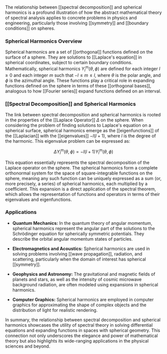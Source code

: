 The relationship between [[spectral decomposition]] and spherical harmonics is a profound illustration of how the abstract mathematical theory of spectral analysis applies to concrete problems in physics and engineering, particularly those involving [[symmetry]] and [[boundary conditions]] on spheres.

### Spherical Harmonics Overview

Spherical harmonics are a set of [[orthogonal]] functions defined on the surface of a sphere. They are solutions to [[Laplace's equation]] in spherical coordinates, subject to certain boundary conditions. Mathematically, spherical harmonics $Y_l^m(\theta, \phi)$ are defined for each integer $l \geq 0$ and each integer $m$ such that $-l \leq m \leq l$, where $\theta$ is the polar angle, and $\phi$ is the azimuthal angle. These functions play a critical role in expanding functions defined on the sphere in terms of these [[orthogonal bases]], analogous to how [[Fourier series]] expand functions defined on an interval.

### [[Spectral Decomposition]] and Spherical Harmonics

The link between spectral decomposition and spherical harmonics is rooted in the properties of the [[Laplace Operator]] $\Delta$ on the sphere. When considering the problem of finding solutions to Laplace's equation on a spherical surface, spherical harmonics emerge as the [[eigenfunctions]] of the [[Laplacian]] with the [[eigenvalues]] $-l(l+1)$, where $l$ is the degree of the harmonic. This eigenvalue problem can be expressed as:

$$\Delta Y_l^m(\theta, \phi) = -l(l+1)Y_l^m(\theta, \phi)$$

This equation essentially represents the spectral decomposition of the Laplace operator on the sphere. The spherical harmonics form a complete orthonormal system for the space of square-integrable functions on the sphere, meaning any such function can be uniquely expressed as a sum (or, more precisely, a series) of spherical harmonics, each multiplied by a coefficient. This expansion is a direct application of the spectral theorem, which allows the representation of functions and operators in terms of their eigenvalues and eigenfunctions.

### Applications

- **Quantum Mechanics:** In the quantum theory of angular momentum, spherical harmonics represent the angular part of the solutions to the Schrödinger equation for spherically symmetric potentials. They describe the orbital angular momentum states of particles.

- **Electromagnetics and Acoustics:** Spherical harmonics are used in solving problems involving [[wave propagation]], radiation, and scattering, particularly when the domain of interest has spherical [[symmetry]].

- **Geophysics and Astronomy:** The gravitational and magnetic fields of planets and stars, as well as the intensity of cosmic microwave background radiation, are often modeled using expansions in spherical harmonics.

- **Computer Graphics:** Spherical harmonics are employed in computer graphics for approximating the shape of complex objects and the distribution of light for realistic rendering.

In summary, the relationship between spectral decomposition and spherical harmonics showcases the utility of spectral theory in solving differential equations and expanding functions in spaces with spherical geometry. This connection not only underscores the elegance and power of mathematical theory but also highlights its wide-ranging applications in the physical sciences and beyond.